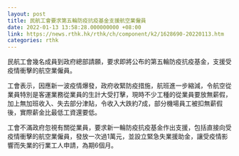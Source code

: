 ```yaml
---
layout: post
title: 民航工會要求第五輪防疫抗疫基金支援航空業僱員
date: 2022-01-13 13:58:28.000000000 +08:00
link: https://news.rthk.hk/rthk/ch/component/k2/1628690-20220113.htm
categories: rthk
---
```


民航工會幾名成員到政府總部請願，要求即將公布的第五輪防疫抗疫基金，支援受疫情衝擊的航空業僱員。

工會表示，因應新一波疫情爆發，政府收緊防疫措施，航班進一步縮減，令航空從業員特別是客運業務從業員的生計大受打擊，現時不少工種的從業員要放無薪假，加上無加班收入、失去部分津貼，令收入大跌約7成，部分機場員工被扣無薪假後，實際薪金比最低工資還要低。

工會不滿政府忽視有關從業員，要求新一輪防疫抗疫基金作出支援，包括直接向受疫情衝擊的航空業僱員，發放一次過1萬元，並設立緊急失業援助金，讓受疫情影響而失業的行業工人申請，為期6個月。
